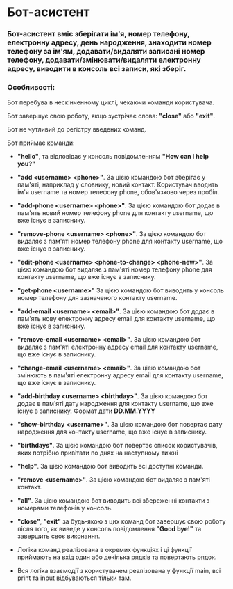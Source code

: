<h1> Бот-асистент </h1>

<h3>Бот-асистент вміє зберігати ім'я,  номер телефону, електронну адресу, день народження, знаходити номер телефону за ім'ям, додавати/видаляти записані номер телефону, додавати/змінювати/видаляти електронну адресу, виводити в консоль всі записи, які зберіг.</h3>

<h3> Особливості: </h3>
Бот перебува в нескінченному циклі, чекаючи команди користувача.

Бот завершує свою роботу, якщо зустрічає слова: <b>"close"</b> або <b>"exit"</b>.

Бот не чутливий до регістру введених команд.

Бот приймає команди:

* <b>"hello"</b>, та відповідає у консоль повідомленням <b>"How can I help you?"</b>

* <b>"add \<username> \<phone>"</b>. За цією командою бот зберігає у пам'яті, наприклад у словнику, новий контакт. Користувач вводить ім'я username та номер телефону phone, обов'язково через пробіл.

* <b>"add-phone \<username> \<phone>"</b>. За цією командою бот додає в пам'ять новий номер телефону phone для контакту username, що вже існує в записнику.

* <b>"remove-phone \<username> \<phone>"</b>. За цією командою бот видаляє з пам'яті номер телефону phone для контакту username, що вже існує в записнику.

* <b>"edit-phone \<username> \<phone-to-change> \<phone-new>"</b>. За цією командою бот видаляє з пам'яті номер телефону phone для контакту username, що вже існує в записнику.

* <b>"get-phone \<username>"</b> За цією командою бот виводить у консоль номер телефону для зазначеного контакту username.

* <b>"add-email \<username> \<email>"</b>. За цією командою бот додає в пам'ять нову електронну адресу email для контакту username, що вже існує в записнику.

* <b>"remove-email \<username> \<email>"</b>. За цією командою бот видаляє з пам'яті електронну адресу email для контакту username, що вже існує в записнику.

* <b>"change-email \<username> \<email>"</b>. За цією командою бот змінюють в пам'яті електронну адресу email для контакту username, що вже існує в записнику.

* <b>"add-birthday \<username> \<birthday>"</b>. За цією командою бот додає в пам'яті дату народження для контакту username, що вже існує в записнику. Формат дати <b>DD.MM.YYYY</b>

* <b>"show-birthday \<username>"</b>. За цією командою бот повертає дату народження для контакту username, що вже існує в записнику.

* <b>"birthdays"</b>. За цією командою бот повертає список користувачів, яких потрібно привітати по днях на наступному тижні

* <b>"help"</b>. За цією командою бот виводить всі доступні команди.

* <b>"remove \<username>"</b>. За цією командою бот видаляє з пам'яті контакт.

* <b>"all"</b>. За цією командою бот виводить всі збереженні контакти з номерами телефонів у консоль.

* <b>"close"</b>, <b>"exit"</b> за будь-якою з цих команд бот завершує свою роботу після того, як виведе у консоль повідомлення <b>"Good bye!"</b> та завершить своє виконання.

* Логіка команд реалізована в окремих функціях і ці функції приймають на вхід один або декілька рядків та повертають рядок.

* Вся логіка взаємодії з користувачем реалізована у функції main, всі print та input відбуваються тільки там.
